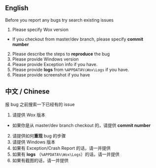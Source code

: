 ## English

Before you report any bugs try search existing issues

1. Please specify Wox version
  - If you checkout from master/dev branch, please specify **commit number**
2. Please describe the steps to **reproduce** the bug
3. Please provide Windows version
4. Please provide Exception info if you have.
5. Please provide **logs** from `%APPDATA%\Wox\Logs` if you have.
6. Please provide screenshot if you have

## 中文 / Chinese

报 bug 之前搜索一下已经有的 issue

1. 请提供 Wox 版本
  - 如果你是从 master/dev branch checkout 的，请提供 **commit number**
2. 请提供如何**重现** bug 的步骤
3. 请提供 Windows 版本
4. 如果有 Exception/Crash Report 的话，请一并提供
5. 如果有 **logs** （`%APPDATA%\Wox\Logs`）的话，请一并提供
6. 如果有截图的话，请一并提供
